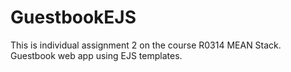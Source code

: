 # GuestbookEJS
 This is individual assignment 2 on the course R0314 MEAN Stack. Guestbook web app using EJS templates.
